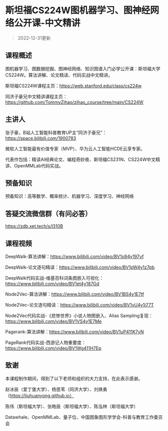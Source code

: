 # 斯坦福CS224W图机器学习、图神经网络公开课-中文精讲

> 2022-12-31更新

## 课程概述

图机器学习、图数据挖掘、图神经网络、知识图谱入门必学公开课：斯坦福大学CS224W。算法讲解、论文精读、代码实战中文精讲。

斯坦福CS224W课程主页：https://web.stanford.edu/class/cs224w

同济子豪兄中文精讲课程主页：https://github.com/TommyZihao/zihao_course/tree/main/CS224W

## 主讲人

张子豪，B站人工智能科普教育UP主“同济子豪兄”：https://space.bilibili.com/1900783

微软人工智能最有价值专家（MVP）、华为云人工智能HCDE云享专家。

代表作包括：精读AI经典论文、编程奇妙夜、斯坦福CS231N、CS224W中文精讲、OpenMMLab代码实战。

## 预备知识

预备知识：高等数学、概率统计、机器学习、深度学习、神经网络

## 答疑交流微信群（有问必答）

https://zdb.xet.tech/s/l310B

## 课程视频

DeepWalk-算法讲解：https://www.bilibili.com/video/BV1o94y197vf

DeepWalk-论文逐句精读：https://www.bilibili.com/video/BV1pW4y1z7pb

DeepWalk代码实战-维基百科词条图嵌入可视化：https://www.bilibili.com/video/BV1et4y187Gd

Node2Vec-算法讲解：https://www.bilibili.com/video/BV1BS4y1E7tf

Node2Vec-论文逐句精读：https://www.bilibili.com/video/BV1vU4y1i77T

Node2Vec代码实战-《悲惨世界》小说人物图嵌入、Alias Sampling复现：https://www.bilibili.com/video/BV1VS4y1E7Me

Pagerank-算法讲解：https://www.bilibili.com/video/BV1uP411K7yN

PageRank代码实战-西游记人物重要度：https://www.bilibili.com/video/BV1Wg411H7Ep

## 致谢

本课程制作期间，得到了以下老师和组织的大力支持，在此表示感谢。

赵冰辰（爱丁堡大学）、杨思苇（同济大学）、刘焕勇（https://liuhuanyong.github.io）

陈伟（斯坦福大学）、张皓辰（斯坦福大学）、陈泓林（斯坦福大学）

Datawhale、OpenMMLab、量子位、中国图象图形学学会-科普与教育工作委员会



